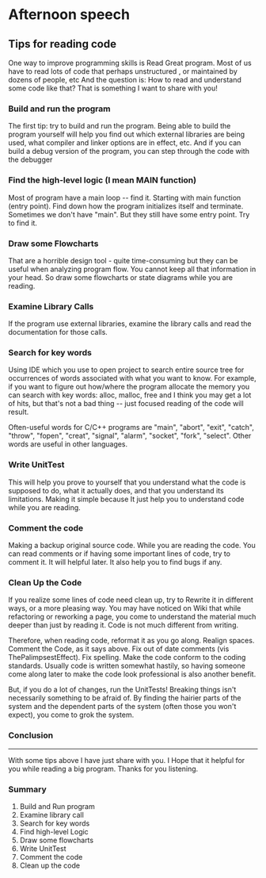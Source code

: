 # Afternoon speech
## Tips for reading code
One way to improve programming skills is Read Great program.
Most of us have to read lots of code that perhaps unstructured
, or maintained by dozens of people, etc
And the question is: How to read and understand some code like 
that?
That is something I want to share with you!

### Build and run the program
The first tip: try to build and run the program. Being able to 
build the program yourself will help you find out which external 
libraries are being used, what compiler and linker options are in 
effect, etc. And if you can build a debug version of the program, 
you can step through the code with the debugger

### Find the high-level logic (I mean MAIN function)
Most of program have a main loop -- find it. Starting with main 
function (entry point). Find down how the program initializes 
itself and terminate. Sometimes we don't have
"main". But they still have some entry point. Try to find it.

### Draw some Flowcharts
That are a horrible design tool - quite time-consuming but they 
can be useful when
analyzing program flow. You cannot keep all that information
in your head. So draw some flowcharts or state diagrams while
you are reading.

### Examine Library Calls
If the program use external libraries, examine the library calls
and read the documentation for those calls.

### Search for key words
Using IDE which you use to open project to search entire source tree
for occurrences of words associated with what you want to know. For 
example, if you want to figure out how/where the program allocate the
memory you can search with key words: alloc, malloc, free and I think 
you may get a lot of hits, but that's not a bad thing -- just focused 
reading of the code will result.

Often-useful words for C/C++ programs are "main", "abort", "exit", 
"catch", "throw", "fopen", "creat", "signal", "alarm", "socket", "fork", 
"select". Other words are useful in other languages. 

### Write UnitTest
This will help you prove to yourself that you understand what the code 
is supposed to do, what it actually does, and that you understand its 
limitations. Making it simple because It just help you to understand code
while you are reading.

### Comment the code
Making a backup original source code. While you are reading the code. You
can read comments or if having some important lines of code, try to 
comment it. It will helpful later. It also help you to find bugs if any.

### Clean Up the Code
If you realize some lines of code need clean up, try to Rewrite it in 
different ways, or a more pleasing way. You may have noticed on Wiki 
that while refactoring or reworking a page, you come to understand the 
material much deeper than just by reading it. Code is not much different 
from writing.

Therefore, when reading code, reformat it as you go along. Realign spaces. 
Comment the Code, as it says above. Fix out of date comments (vis ThePalimpsestEffect).
Fix spelling. Make the code conform to the coding standards. Usually code is 
written somewhat hastily, so having someone come along later to make the 
code look professional is also another benefit.

But, if you do a lot of changes, run the UnitTests! Breaking things isn't 
necessarily something to be afraid of. By finding the hairier parts of the 
system and the dependent parts of the system (often those you won't expect), 
you come to grok the system.  

### Conclusion
---
With some tips above I have just share with you. I Hope that it helpful for 
you while reading a big program. Thanks for you listening.

### Summary
1. Build and Run program
2. Examine library call
3. Search for key words
4. Find high-level Logic
5. Draw some flowcharts
6. Write UnitTest
7. Comment the code
8. Clean up the code
